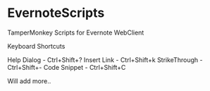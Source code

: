 # EvernoteScripts
TamperMonkey Scripts for Evernote WebClient

Keyboard Shortcuts

Help Dialog - Ctrl+Shift+?
Insert Link - Ctrl+Shift+k
StrikeThrough - Ctrl+Shift+-
Code Snippet - Ctrl+Shift+C

Will add more.. 
